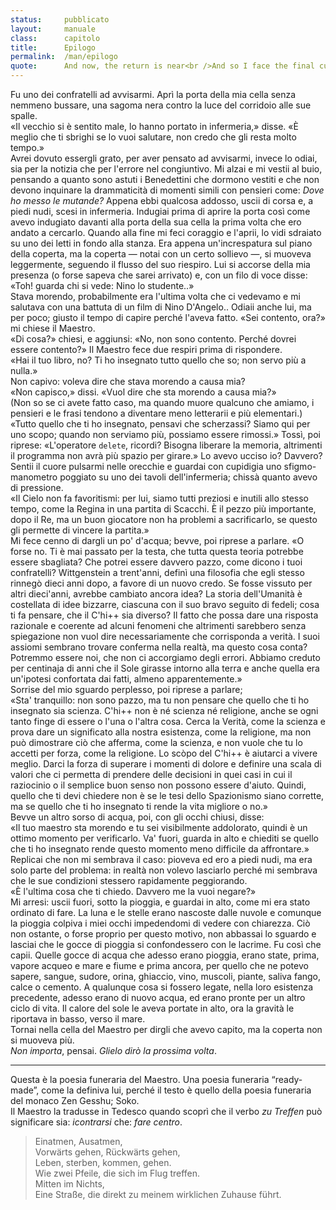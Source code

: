 ```yaml
---
status:     pubblicato
layout:     manuale
class:      capitolo
title:      Epilogo
permalink:  /man/epilogo
quote:      And now, the return is near<br />And so I face the final curtain.
---
```


<!--
    @todo - differenza fra verità epistemica e verità realista in Filosofia di House, pag. 100 e seguenti 
    @todo - le teorie di W., secondo cui la metafisica è un uso pervertito del linguaggio, tocca che me la studio
-->

Fu uno dei confratelli ad avvisarmi.
Aprì la porta della mia cella senza nemmeno bussare, una sagoma nera contro la luce del corridoio alle sue spalle.  
«Il vecchio si è sentito male, lo hanno portato in infermeria,» disse. «È meglio che ti sbrighi se lo vuoi salutare, non credo che gli resta molto tempo.»  
Avrei dovuto essergli grato, per aver pensato ad avvisarmi, invece lo odiai, sia per la notizia che per l'errore nel congiuntivo.
Mi alzai e mi vestii al buio, pensando a quanto sono astuti i Benedettini che dormono vestiti e che non devono inquinare la drammaticità di momenti simili con pensieri come: *Dove ho messo le mutande?*
Appena ebbi qualcosa addosso, uscii di corsa e, a piedi nudi, scesi in infermeria.
Indugiai prima di aprire la porta così come avevo indugiato davanti alla porta della sua cella la prima volta che ero andato a cercarlo. 
Quando alla fine mi feci coraggio e l'aprii, lo vidi sdraiato su uno dei letti in fondo alla stanza.
Era appena un'increspatura sul piano della coperta, ma la coperta &mdash; notai con un certo sollievo &mdash;, si muoveva leggermente, seguendo il flusso del suo riespiro.
Lui si accorse della mia presenza (o forse sapeva che sarei arrivato) e, con un filo di voce disse:  
«Toh! guarda chi si vede: Nino lo studente..»  
Stava morendo, probabilmente era l'ultima volta che ci vedevamo e mi salutava con una battuta di un film di Nino D'Angelo..
Odiaii anche lui, ma per poco; giusto il tempo di capire perché l'aveva fatto.
«Sei contento, ora?» mi chiese il Maestro.  
«Di cosa?» chiesi, e aggiunsi: «No, non sono contento. Perché dovrei essere contento?» 
Il Maestro fece due respiri prima di rispondere.   
«Hai il tuo libro, no? Ti ho insegnato tutto quello che so; non servo più a nulla.»  
Non capivo: voleva dire che stava morendo a causa mia?   
«Non capisco,» dissi. «Vuol dire che sta morendo a causa mia?»   
(Non so se ci avete fatto caso, ma quando muore qualcuno che amiamo, i pensieri e le frasi tendono a diventare meno letterarii e più elementari.)  
«Tutto quello che ti ho insegnato, pensavi che scherzassi? Siamo qui per uno scopo; quando non serviamo più, possiamo essere rimossi.» Tossì, poi riprese: «L'operatore `delete`, ricordi? Bisogna liberare la memoria, altrimenti il programma non avrà più spazio per girare.»
Lo avevo ucciso io? Davvero? Sentii il cuore pulsarmi nelle orecchie e guardai con cupidigia uno sfigmo-manometro poggiato su uno dei tavoli dell'infermeria; chissà quanto avevo di pressione.  
«Il Cielo non fa favoritismi: per lui, siamo tutti preziosi e inutili allo stesso tempo, come la Regina in una partita di Scacchi. È il pezzo più importante, dopo il Re, ma un buon giocatore non ha problemi a sacrificarlo, se questo gli permette di vincere la partita.»  
Mi fece cenno di dargli un po' d'acqua; bevve, poi riprese a parlare.
«O forse no. Ti è mai passato per la testa, che tutta questa teoria potrebbe essere sbagliata? Che potrei essere davvero pazzo, come dicono i tuoi confratelli? 
Wittgenstein a trent'anni, definì una filosofia che egli stesso rinnegò dieci anni dopo, a favore di un nuovo credo. Se fosse vissuto per altri dieci'anni, avrebbe cambiato ancora idea?
La storia dell'Umanità è costellata di idee bizzarre, ciascuna con il suo bravo seguito di fedeli; cosa ti fa pensare, che il C'hi++ sia diverso?
Il fatto che possa dare una risposta razionale e coerente ad alcuni fenomeni che altrimenti sarebbero senza spiegazione non vuol dire necessariamente che corrisponda a verità.
I suoi assiomi sembrano trovare conferma nella realtà, ma questo cosa conta?
Potremmo essere noi, che non ci accorgiamo degli errori.
Abbiamo creduto per centinaja di anni che il Sole girasse intorno alla terra e anche quella era un'ipotesi confortata dai fatti, almeno apparentemente.»  
Sorrise del mio sguardo perplesso, poi riprese a parlare;  
«Sta' tranquillo: non sono pazzo, ma tu non pensare che quello che ti ho insegnato sia scienza. 
C'hi++ non è né scienza né religione, anche se ogni tanto finge di essere o l'una o l'altra cosa.
Cerca la Verità, come la scienza e prova dare un significato alla nostra esistenza, come la religione, ma non può dimostrare ciò che afferma, come la scienza, e non vuole che tu lo accetti per forza, come la religione.
Lo scòpo del C'hi++ è aiutarci a vivere meglio.
Darci la forza di superare i momenti di dolore e definire una scala di valori che ci permetta di prendere delle decisioni in quei casi in cui il raziocinio o il semplice buon senso non possono essere d'aiuto.
Quindi, quello che ti devi chiedere non è se le tesi dello Spazionismo siano corrette, ma se quello che ti ho insegnato ti rende la vita migliore o no.»  
Bevve un altro sorso di acqua, poi, con gli occhi chiusi, disse:  
«Il tuo maestro sta morendo e tu sei visibilmente addolorato, quindi è un ottimo momento per verificarlo. Va' fuori, guarda in alto e chiediti se quello che ti ho insegnato rende questo momento meno difficile da affrontare.»  
Replicai che non mi sembrava il caso: pioveva ed ero a piedi nudi, ma era solo parte del problema: in realtà non volevo lasciarlo perché mi sembrava che le sue condizioni stessero rapidamente peggiorando.  
«È l'ultima cosa che ti chiedo. Davvero me la vuoi negare?»  
Mi arresi: uscii fuori, sotto la pioggia, e guardai in alto, come mi era stato
ordinato di fare.
La luna e le stelle erano nascoste dalle nuvole e comunque la pioggia
colpiva i miei occhi impedendomi di vedere con chiarezza.
Ciò non ostante, o forse proprio per questo motivo, non abbassai lo
sguardo e lasciai che le gocce di pioggia si confondessero con le
lacrime. Fu così che capii.
Quelle gocce di acqua che adesso erano pioggia, erano state, prima,
vapore acqueo e mare e fiume e prima ancora, per quello che ne potevo
sapere, sangue, sudore, orina, ghiaccio, vino, muscoli, piante, saliva
fango, calce o cemento.
A qualunque cosa si fossero legate, nella loro esistenza precedente,
adesso erano di nuovo acqua, ed erano pronte per un altro ciclo di vita.
Il calore del sole le aveva portate in alto, ora la gravità le riportava
in basso, verso il mare.  
Tornai nella cella del Maestro per dirgli che avevo capito, ma la coperta non si muoveva più.  
*Non importa*, pensai. *Glielo dirò la prossima volta*.

---

Questa è la poesia funeraria del Maestro.
Una poesia funeraria “ready-made”, come la definiva lui, perché il testo è quello della poesia funeraria del monaco Zen Gesshu; Soko.  
Il Maestro la tradusse in Tedesco quando scoprì che il verbo *zu Treffen* può significare sia: *icontrarsi* che: *fare centro*.

<blockquote>
Einatmen, Ausatmen,<br />
Vorwärts gehen, Rückwärts gehen,<br />
Leben, sterben, kommen, gehen.<br />
Wie zwei Pfeile, die sich im Flug treffen.<br />
Mitten im Nichts,<br />
Eine Straße, die direkt zu meinem wirklichen Zuhause führt.
</blockquote>
